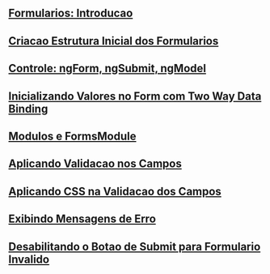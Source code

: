 ## [Formularios: Introducao](01-introducao.md)
## [Criacao Estrutura Inicial dos Formularios](02-criacao-projeto-inicial-com-bootstrap.md)
## [Controle: ngForm, ngSubmit, ngModel](03-controles-ngform-ngsubmit-ngmodel.md)
## [Inicializando Valores no Form com Two Way Data Binding](04-inicializando-valores-com-ngModel.md)
## [Modulos e FormsModule](05-modulos-e-formsModule.md)
## [Aplicando Validacao nos Campos](06-aplicando-validacoes-nos-campos.md)
## [Aplicando CSS na Validacao dos Campos](07-aplicando-CSS-na-validacao-dos-campos.md)
## [Exibindo Mensagens de Erro](08-mostrando-mensagens-de-erro.md)
## [Desabilitando o Botao de Submit para Formulario Invalido](09-desabilitando-botao-de-submit-para-formulario-invalido.md)
